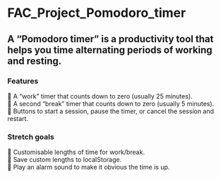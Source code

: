 # FAC_Project_Pomodoro_timer
## A “Pomodoro timer” is a productivity tool that helps you time alternating periods of working and resting.
### Features 
📌 A “work” timer that counts down to zero (usually 25 minutes). <br>
📌 A second “break” timer that counts down to zero (usually 5 minutes). <br>
📌 Buttons to start a session, pause the timer, or cancel the session and restart. <br>

### Stretch goals 
📌 Customisable lengths of time for work/break.<br>
📌 Save custom lengths to localStorage.<br>
📌 Play an alarm sound to make it obvious the time is up.<br>
